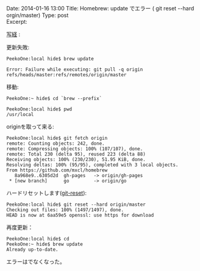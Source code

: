 Date: 2014-01-16  13:00
Title: Homebrew: update でエラー ( git reset --hard orgin/master)
Type: post  
Excerpt:   



[写経](http://blog.f13.jp/post/20626146392/brew-brew-update) :

更新失敗:

    PeekoOne:local hide$ brew update
    
    Error: Failure while executing: git pull -q origin refs/heads/master:refs/remotes/origin/master
    
    
移動:

    PeekoOne:~ hide$ cd `brew --prefix`
    
    PeekoOne:local hide$ pwd
    /usr/local

originを取って来る:
    
    PeekoOne:local hide$ git fetch origin
    remote: Counting objects: 242, done.
    remote: Compressing objects: 100% (107/107), done.
    remote: Total 230 (delta 95), reused 223 (delta 88)
    Receiving objects: 100% (230/230), 51.95 KiB, done.
    Resolving deltas: 100% (95/95), completed with 3 local objects.
    From https://github.com/mxcl/homebrew
       8a968e9..6305d2d  gh-pages   -> origin/gh-pages
     * [new branch]      go         -> origin/go
     
ハードリセットします([git-reset](https://www.kernel.org/pub/software/scm/git/docs/git-reset.html)):

    PeekoOne:local hide$ git reset --hard origin/master
    Checking out files: 100% (1497/1497), done.
    HEAD is now at 6aa59e5 openssl: use https for download
    
再度更新：    
    
    PeekoOne:local hide$ cd
    PeekoOne:~ hide$ brew update
    Already up-to-date.


エラーはでなくなった。
